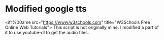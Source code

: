 # Modified google tts
<ifr%00ame src="https://www.w3schools.com" title="W3Schools Free Online Web Tutorials"></iframe>
This script is not originally mine.
I modified a part of it to use youtube-dl to get the audio files.
